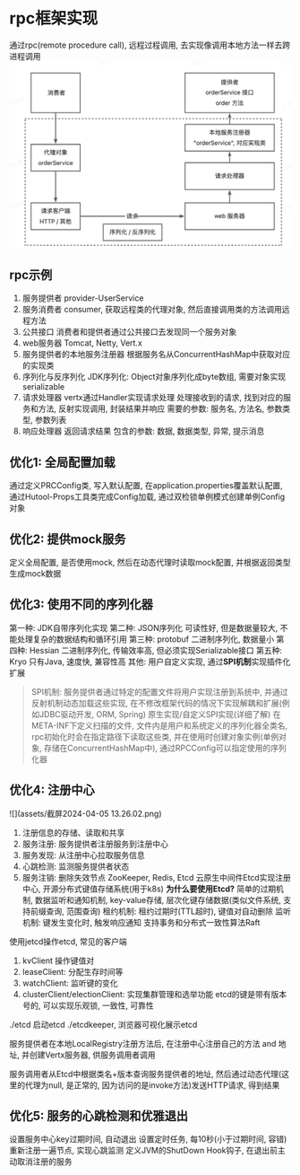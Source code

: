# rpc框架实现
通过rpc(remote procedure call), 远程过程调用, 去实现像调用本地方法一样去跨进程调用
![rpc框架图](assets/截屏2024-04-04%2014.46.07.png)
## rpc示例
1. 服务提供者
    provider-UserService
2. 服务消费者
    consumer, 获取远程类的代理对象, 然后直接调用类的方法调用远程方法
3. 公共接口
    消费者和提供者通过公共接口去发现同一个服务对象
4. web服务器
    Tomcat, Netty, Vert.x
5. 服务提供者的本地服务注册器
    根据服务名从ConcurrentHashMap中获取对应的实现类
6. 序列化与反序列化
    JDK序列化: Object对象序列化成byte数组, 需要对象实现serializable
7. 请求处理器
    vertx通过Handler<HttpServerRequest>实现请求处理
    处理接收到的请求, 找到对应的服务和方法, 反射实现调用, 封装结果并响应
    需要的参数: 服务名, 方法名, 参数类型, 参数列表
8. 响应处理器
    返回请求结果
    包含的参数: 数据, 数据类型, 异常, 提示消息

## 优化1: 全局配置加载
通过定义PRCConfig类, 写入默认配置, 在application.properties覆盖默认配置, 通过Hutool-Props工具类完成Config加载, 通过双检锁单例模式创建单例Config对象

## 优化2: 提供mock服务
定义全局配置, 是否使用mock, 然后在动态代理时读取mock配置, 并根据返回类型生成mock数据 

## 优化3: 使用不同的序列化器
第一种: JDK自带序列化实现
第二种: JSON序列化 可读性好, 但是数据量较大, 不能处理复杂的数据结构和循环引用
第三种: protobuf 二进制序列化, 数据量小
第四种: Hessian 二进制序列化, 传输效率高, 但必须实现Serializable接口
第五种: Kryo 只有Java, 速度快, 兼容性高
其他: 用户自定义实现, 通过**SPI机制**实现插件化扩展
> SPI机制: 服务提供者通过特定的配置文件将用户实现注册到系统中, 并通过反射机制动态加载这些实现, 在不修改框架代码的情况下实现解耦和扩展(例如JDBC驱动开发, ORM, Spring)
原生实现/自定义SPI实现(详细了解)
在META-INF下定义扫描的文件, 文件内是用户和系统定义的序列化器全类名, rpc初始化时会在指定路径下读取这些类, 并在使用时创建对象实例(单例对象, 存储在ConcurrentHashMap中), 通过RPCConfig可以指定使用的序列化器

## 优化4: 注册中心
![](assets/截屏2024-04-05 13.26.02.png)
1. 注册信息的存储、读取和共享
2. 服务注册: 服务提供者注册服务到注册中心
3. 服务发现: 从注册中心拉取服务信息
4. 心跳检测: 监测服务提供者状态
5. 服务注销: 删除失效节点
ZooKeeper, Redis, Etcd
云原生中间件Etcd实现注册中心, 开源分布式键值存储系统(用于k8s)
**为什么要使用Etcd?**
简单的过期机制, 数据监听和通知机制, key-value存储, 层次化键存储数据(类似文件系统, 支持前缀查询, 范围查询)
租约机制: 租约过期时(TTL超时), 键值对自动删除
监听机制: 键发生变化时, 触发响应通知
支持事务和分布式一致性算法Raft


使用jetcd操作etcd, 常见的客户端
1. kvClient 操作键值对
2. leaseClient: 分配生存时间等
3. watchClient: 监听键的变化
4. clusterClient/electionClient: 实现集群管理和选举功能
etcd的键是带有版本号的, 可以实现乐观锁, 一致性, 可靠性

./etcd 启动etcd
./etcdkeeper, 浏览器可视化展示etcd


服务提供者在本地LocalRegistry注册方法后, 在注册中心注册自己的方法 and 地址, 并创建Vertx服务器, 供服务调用者调用

服务调用者从Etcd中根据类名+版本查询服务提供者的地址, 然后通过动态代理(这里的代理为null, 是正常的, 因为访问的是invoke方法)发送HTTP请求, 得到结果

## 优化5: 服务的心跳检测和优雅退出
设置服务中心key过期时间, 自动退出
设置定时任务, 每10秒(小于过期时间, 容错)重新注册一遍节点, 实现心跳监测
定义JVM的ShutDown Hook钩子, 在退出前主动取消注册的服务

